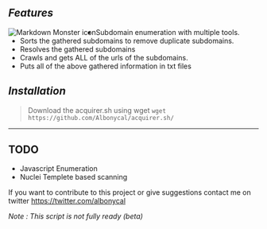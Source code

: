  *Features*
-------------------------------------------------------------------


<img src="https://i.ibb.co/3Bjgr4c/image.png"
     alt="Markdown Monster icon"
     style="float: left; margin-centert: 9px;" />
- Subdomain enumeration with multiple tools.
- Sorts the gathered subdomains to remove duplicate subdomains.
- Resolves the gathered subdomains
-  Crawls and gets ALL of the urls of the subdomains.
- Puts all of the above gathered information in txt files

*Installation*
--------------------------------------------------------------------
> Download the acquirer.sh using wget
` wget https://github.com/Albonycal/acquirer.sh/ `

--------------------------------------------------------------------
TODO
--------------------------------------------------------------------
- Javascript Enumeration 
- Nuclei Templete based scanning 

If you want to contribute to this project or give suggestions contact me on twitter
 https://twitter.com/albonycal


*Note : This script is not fully ready (beta)*
